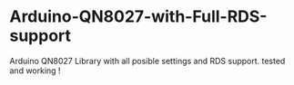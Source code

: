 # Arduino-QN8027-with-Full-RDS-support
Arduino QN8027 Library with all posible settings and RDS support. tested and working !

